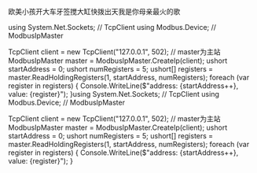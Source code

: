 欧美小孩开大车牙签搅大缸快拨出天我是你母亲最火的歌

using System.Net.Sockets;    // TcpClient
using Modbus.Device;         // ModbusIpMaster
 
 
TcpClient client = new TcpClient("127.0.0.1", 502);
// master为主站
ModbusIpMaster master = ModbusIpMaster.CreateIp(client);
ushort startAddress = 0;
ushort numRegisters = 5;
ushort[] registers = master.ReadHoldingRegisters(1, startAddress, numRegisters);
foreach (var register in registers)
{
    Console.WriteLine($"address: {startAddress++}, value: {register}");
}using System.Net.Sockets;    // TcpClient
using Modbus.Device;         // ModbusIpMaster
 
 
TcpClient client = new TcpClient("127.0.0.1", 502);
// master为主站
ModbusIpMaster master = ModbusIpMaster.CreateIp(client);
ushort startAddress = 0;
ushort numRegisters = 5;
ushort[] registers = master.ReadHoldingRegisters(1, startAddress, numRegisters);
foreach (var register in registers)
{
    Console.WriteLine($"address: {startAddress++}, value: {register}");
}

